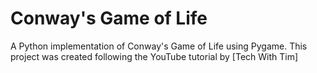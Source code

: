 # Conway's Game of Life

A Python implementation of Conway's Game of Life using Pygame. 
This project was created following the YouTube tutorial by [Tech With Tim]